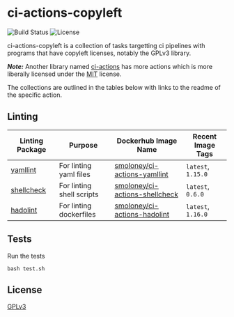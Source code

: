 # ci-actions-copyleft
![Build Status](https://img.shields.io/travis/stephenmoloney/ci-actions-copyleft/master.svg?style=flat)
![License](https://img.shields.io/github/license/stephenmoloney/ci-actions-copyleft.svg?style=flat-square)

ci-actions-copyleft is a collection of tasks targetting ci pipelines with programs that have 
copyleft licenses, notably the GPLv3 library.

***Note:*** 
Another library named [ci-actions](https://github.com/stephenmoloney/ci-actions) 
has more actions which is more liberally licensed under the [MIT](https://choosealicense.com/licenses/mit/) license.
 
The collections are outlined in the tables below with links to the readme of the specific action.

## Linting

| Linting Package                                                                                        | Purpose                           | Dockerhub Image Name                                                                         | Recent Image Tags          |
| ------------------------------------------------------------------------------------------------------ | --------------------------------- | -------------------------------------------------------------------------------------------- | -------------------------- |
| [yamllint](https://github.com/stephenmoloney/ci-actions-copyleft/tree/master/yamllint/README.md)       | For linting yaml files            | [smoloney/ci-actions-yamllint](https://hub.docker.com/r/smoloney/ci-actions-yamllint)        | `latest`, `1.15.0`         | 
| [shellcheck](https://github.com/stephenmoloney/ci-actions-copyleft/tree/master/shellcheck/README.md)   | For linting shell scripts         | [smoloney/ci-actions-shellcheck](https://hub.docker.com/r/smoloney/ci-actions-shellcheck)    | `latest`, `0.6.0`          | 
| [hadolint](https://github.com/stephenmoloney/ci-actions-copyleft/tree/master/hadolint/README.md)       | For linting dockerfiles           | [smoloney/ci-actions-hadolint](https://hub.docker.com/r/smoloney/ci-actions-hadolint)        | `latest`, `1.16.0`         | 

## Tests

Run the tests

```shell
bash test.sh
```
## License

[GPLv3](LICENSE.txt)
